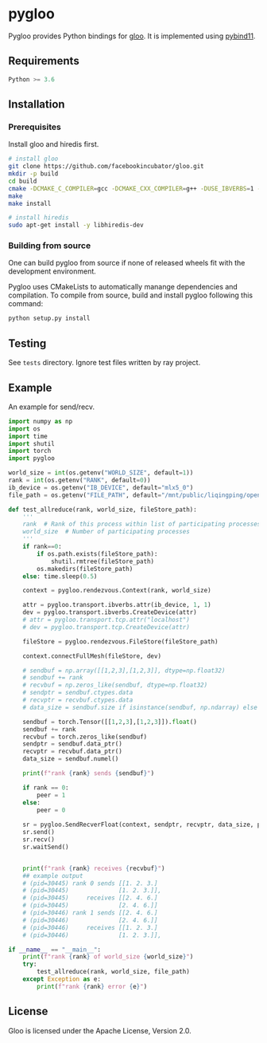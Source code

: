 # pygloo

Pygloo provides Python bindings for [gloo](https://github.com/facebookincubator/gloo).
It is implemented using [pybind11](https://github.com/pybind/pybind11).

## Requirements
```python
Python >= 3.6
```

## Installation

### Prerequisites

Install gloo and hiredis first.
```bash
# install gloo
git clone https://github.com/facebookincubator/gloo.git
mkdir -p build
cd build
cmake -DCMAKE_C_COMPILER=gcc -DCMAKE_CXX_COMPILER=g++ -DUSE_IBVERBS=1 -DBUILD_BENCHMARK=1 -DUSE_REDIS=1 ../ 
make
make install

# install hiredis
sudo apt-get install -y libhiredis-dev
```

### Building from source
One can build pygloo from source if none of released wheels fit with the development environment.

Pygloo uses CMakeLists to automatically manange dependencies and compilation.
To compile from source, build and install pygloo following this command:
```python
python setup.py install
```

## Testing
See `tests` directory. Ignore test files written by ray project.

## Example
An example for send/recv.
```python
import numpy as np
import os
import time
import shutil
import torch
import pygloo

world_size = int(os.getenv("WORLD_SIZE", default=1))
rank = int(os.getenv("RANK", default=0))
ib_device = os.getenv("IB_DEVICE", default="mlx5_0")
file_path = os.getenv("FILE_PATH", default="/mnt/public/liqingping/opensource/gloo/tmp/file_store")

def test_allreduce(rank, world_size, fileStore_path):
    '''
    rank  # Rank of this process within list of participating processes
    world_size  # Number of participating processes
    '''
    if rank==0:
        if os.path.exists(fileStore_path):
            shutil.rmtree(fileStore_path)
        os.makedirs(fileStore_path)
    else: time.sleep(0.5)

    context = pygloo.rendezvous.Context(rank, world_size)

    attr = pygloo.transport.ibverbs.attr(ib_device, 1, 1)
    dev = pygloo.transport.ibverbs.CreateDevice(attr)
    # attr = pygloo.transport.tcp.attr("localhost")
    # dev = pygloo.transport.tcp.CreateDevice(attr)

    fileStore = pygloo.rendezvous.FileStore(fileStore_path)

    context.connectFullMesh(fileStore, dev)

    # sendbuf = np.array([[1,2,3],[1,2,3]], dtype=np.float32)
    # sendbuf += rank
    # recvbuf = np.zeros_like(sendbuf, dtype=np.float32)
    # sendptr = sendbuf.ctypes.data
    # recvptr = recvbuf.ctypes.data
    # data_size = sendbuf.size if isinstance(sendbuf, np.ndarray) else sendbuf.numpy().size

    sendbuf = torch.Tensor([[1,2,3],[1,2,3]]).float()
    sendbuf += rank
    recvbuf = torch.zeros_like(sendbuf)
    sendptr = sendbuf.data_ptr()
    recvptr = recvbuf.data_ptr()
    data_size = sendbuf.numel()

    print(f"rank {rank} sends {sendbuf}")

    if rank == 0:
        peer = 1
    else:
        peer = 0
    
    sr = pygloo.SendRecverFloat(context, sendptr, recvptr, data_size, peer)
    sr.send()
    sr.recv()
    sr.waitSend()


    print(f"rank {rank} receives {recvbuf}")
    ## example output
    # (pid=30445) rank 0 sends [[1. 2. 3.]
    # (pid=30445)              [1. 2. 3.]],
    # (pid=30445)     receives [[2. 4. 6.]
    # (pid=30445)              [2. 4. 6.]]
    # (pid=30446) rank 1 sends [[2. 4. 6.]
    # (pid=30446)              [2. 4. 6.]]
    # (pid=30446)     receives [[1. 2. 3.]
    # (pid=30446)              [1. 2. 3.]],

if __name__ == "__main__":
    print(f"rank {rank} of world_size {world_size}")
    try:
        test_allreduce(rank, world_size, file_path)
    except Exception as e:
        print(f"rank {rank} error {e}")

```


## License
Gloo is licensed under the Apache License, Version 2.0.